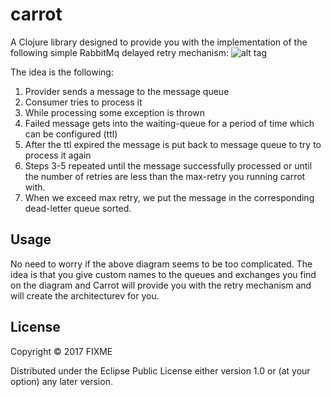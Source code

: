 # carrot

A Clojure library designed to provide you with the implementation of the following simple RabbitMq delayed retry mechanism:
![alt tag](https://cloud.githubusercontent.com/assets/3204818/23512162/99eec068-ff57-11e6-9176-a883f79a9e22.png)


The idea is the following:

1. Provider sends a message to the message queue
2. Consumer tries to process it
3. While processing some exception is thrown
4. Failed message gets into the waiting-queue for a period of time which can be configured (ttl)
5. After the ttl expired the message is put back to message queue to try to process it again
6. Steps 3-5 repeated until the message successfully processed or until the number of retries are less than the max-retry you running carrot with.
7. When we exceed max retry, we put the message in the corresponding dead-letter queue sorted.

## Usage

No need to worry if the above diagram seems to be too complicated. The idea is that you give custom names to the queues and exchanges you find on the diagram and Carrot will provide you with the retry mechanism and will create the architecturev for you.

## License

Copyright © 2017 FIXME

Distributed under the Eclipse Public License either version 1.0 or (at
your option) any later version.
